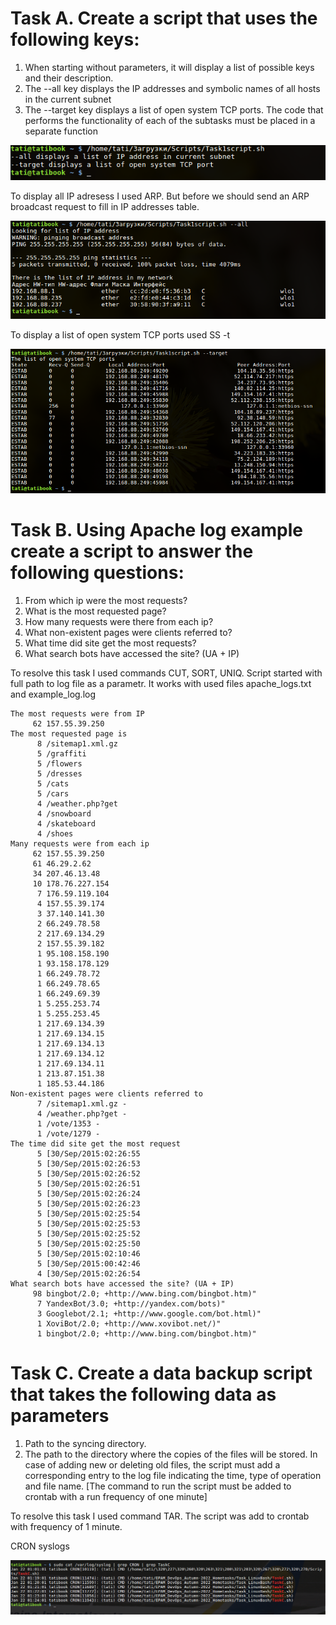 
Task A. Create a script that uses the following keys:
===
1. When starting without parameters, it will display a list of possible keys and their description.
2. The --all key displays the IP addresses and symbolic names of all hosts in the current subnet
3. The --target key displays a list of open system TCP ports.
The code that performs the functionality of each of the subtasks must be placed in a separate function

![Starting without parameters](https://github.com/kushcheva/EPAM_DevOps_Autumn-2022_Hometasks/blob/main/Task_LinuxBash/Screenshoots/startwithin.png?raw=true)

To display all IP adresess I used ARP. But before we should send an ARP broadcast request to fill in IP addresses table.

![--all key](https://github.com/kushcheva/EPAM_DevOps_Autumn-2022_Hometasks/blob/main/Task_LinuxBash/Screenshoots/key%20all.png?raw=true)

To display a list of open system TCP ports used SS -t

![--target](https://github.com/kushcheva/EPAM_DevOps_Autumn-2022_Hometasks/blob/main/Task_LinuxBash/Screenshoots/key%20target.png?raw=true)

Task B. Using Apache log example create a script to answer the following questions:
===
1. From which ip were the most requests?
2. What is the most requested page?
3. How many requests were there from each ip?
4. What non-existent pages were clients referred to?
5. What time did site get the most requests?
6. What search bots have accessed the site? (UA + IP)

To resolve this task I used commands CUT, SORT, UNIQ. Script started with full path to log file as a parametr. It works with used files apache_logs.txt and example_log.log

```
The most requests were from IP
     62 157.55.39.250
The most requested page is
      8 /sitemap1.xml.gz
      5 /graffiti
      5 /flowers
      5 /dresses
      5 /cats
      5 /cars
      4 /weather.php?get
      4 /snowboard
      4 /skateboard
      4 /shoes
Many requests were from each ip
     62 157.55.39.250
     61 46.29.2.62
     34 207.46.13.48
     10 178.76.227.154
      7 176.59.119.104
      4 157.55.39.174
      3 37.140.141.30
      2 66.249.78.58
      2 217.69.134.29
      2 157.55.39.182
      1 95.108.158.190
      1 93.158.178.129
      1 66.249.78.72
      1 66.249.78.65
      1 66.249.69.39
      1 5.255.253.74
      1 5.255.253.45
      1 217.69.134.39
      1 217.69.134.15
      1 217.69.134.13
      1 217.69.134.12
      1 217.69.134.11
      1 213.87.151.38
      1 185.53.44.186
Non-existent pages were clients referred to
      7 /sitemap1.xml.gz -
      4 /weather.php?get -
      1 /vote/1353 -
      1 /vote/1279 -
The time did site get the most request
      5 [30/Sep/2015:02:26:55
      5 [30/Sep/2015:02:26:53
      5 [30/Sep/2015:02:26:52
      5 [30/Sep/2015:02:26:51
      5 [30/Sep/2015:02:26:24
      5 [30/Sep/2015:02:26:23
      5 [30/Sep/2015:02:25:54
      5 [30/Sep/2015:02:25:53
      5 [30/Sep/2015:02:25:52
      5 [30/Sep/2015:02:25:50
      5 [30/Sep/2015:02:10:46
      5 [30/Sep/2015:00:42:46
      4 [30/Sep/2015:02:26:54
What search bots have accessed the site? (UA + IP)
     98 bingbot/2.0; +http://www.bing.com/bingbot.htm)"
      7 YandexBot/3.0; +http://yandex.com/bots)"
      3 Googlebot/2.1; +http://www.google.com/bot.html)"
      1 XoviBot/2.0; +http://www.xovibot.net/)"
      1 bingbot/2.0; +http://www.bing.com/bingbot.htm)"
 ```
 
 
Task C. Create a data backup script that takes the following data as parameters
===
1. Path to the syncing directory.
2. The path to the directory where the copies of the files will be stored.
In case of adding new or deleting old files, the script must add a corresponding entry to the log file
indicating the time, type of operation and file name. [The command to run the script must be added to
crontab with a run frequency of one minute]


To resolve this task I used command TAR.
The script was add to crontab with frequency of 1 minute.

CRON syslogs

![cronlog](https://github.com/kushcheva/EPAM_DevOps_Autumn-2022_Hometasks/blob/main/Task_LinuxBash/Screenshoots/cron.png?raw=true)
